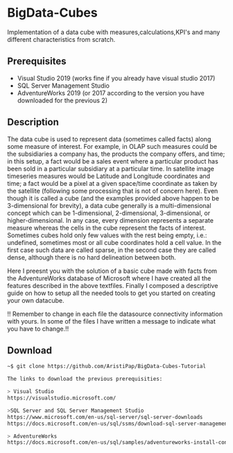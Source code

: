 # BigData-Cubes

Implementation of a data cube with measures,calculations,KPI's and many different characteristics from scratch.

## Prerequisites
-	Visual Studio 2019 (works fine if you already have visual studio 2017)
-	SQL Server Management Studio
-	AdventureWorks 2019 (or 2017 according to the version you have downloaded for the previous 2)

## Description

The data cube is used to represent data (sometimes called facts) along some measure of interest. For example, in OLAP such measures could be the subsidiaries a company has, the products the company offers, and time; in this setup, a fact would be a sales event where a particular product has been sold in a particular subsidiary at a particular time. In satellite image timeseries measures would be Latitude and Longitude coordinates and time; a fact would be a pixel at a given space/time coordinate as taken by the satellite (following some processing that is not of concern here). Even though it is called a cube (and the examples provided above happen to be 3-dimensional for brevity), a data cube generally is a multi-dimensional concept which can be 1-dimensional, 2-dimensional, 3-dimensional, or higher-dimensional. In any case, every dimension represents a separate measure whereas the cells in the cube represent the facts of interest. Sometimes cubes hold only few values with the rest being empty, i.e.: undefined, sometimes most or all cube coordinates hold a cell value. In the first case such data are called sparse, in the second case they are called dense, although there is no hard delineation between both.

Here I preesnt you with the solution of a basic cube made with facts from the AdventureWorks database of Microsoft where 
I have created all the features described in the above textfiles.
Finally I composed a descriptive guide on how to setup all the needed tools to get you started on creating your own datacube.

!! Remember to change in each file the datasource connectivity information with yours. In some of the files I have written a message to indicate what you have to change.!!
## Download 

```bash
~$ git clone https://github.com/AristiPap/BigData-Cubes-Tutorial

The links to download the previous prerequisities:

> Visual Studio
https://visualstudio.microsoft.com/

>SQL Server and SQL Server Management Studio 
https://www.microsoft.com/en-us/sql-server/sql-server-downloads 
https://docs.microsoft.com/en-us/sql/ssms/download-sql-server-management-studio-ssms?view=sql-server-ver15 

> AdventureWorks
https://docs.microsoft.com/en-us/sql/samples/adventureworks-install-configure?view=sql-server-ver15&tabs=ssms
```
